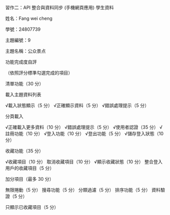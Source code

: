 習作二：API 整合與資料同步 (手機網頁應用)
學生資料

姓名：Fang wei cheng

學號：24807739

主題編號：9

主題名稱：公众景点

功能完成度自評

（依照評分標準勾選完成的項目）


清單功能（30 分）

 載入主題資料列表

 √載入狀態顯示（5 分）
 √正確顯示資料（5 分）
 √錯誤處理提示（5 分）

分頁載入

 √正確載入更多資料（10 分）
 √錯誤處理提示（5 分）
 √使用者認證（35 分）
 √註冊功能（10 分）
 √登入功能（10 分）
 √登出功能（5 分）
 √儲存登入狀態（10 分）

收藏功能（35 分）

 √收藏項目（10 分）
 取消收藏項目（10 分）
 √顯示收藏狀態（10 分）
 整合登入用戶的收藏項目（5 分）

加分項目（最多 30 分）

 無限捲動（5 分）
 搜尋功能（5 分）
 分類過濾（5 分）
 排序功能（5 分）
 資料驗證（5 分）
 
 只顯示已收藏項目（5 分）